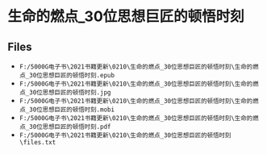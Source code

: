 # 生命的燃点_30位思想巨匠的顿悟时刻

## Files

- `F:/5000G电子书\2021书籍更新\0210\生命的燃点_30位思想巨匠的顿悟时刻\生命的燃点_30位思想巨匠的顿悟时刻.epub`
- `F:/5000G电子书\2021书籍更新\0210\生命的燃点_30位思想巨匠的顿悟时刻\生命的燃点_30位思想巨匠的顿悟时刻.jpg`
- `F:/5000G电子书\2021书籍更新\0210\生命的燃点_30位思想巨匠的顿悟时刻\生命的燃点_30位思想巨匠的顿悟时刻.mobi`
- `F:/5000G电子书\2021书籍更新\0210\生命的燃点_30位思想巨匠的顿悟时刻\生命的燃点_30位思想巨匠的顿悟时刻.pdf`
- `F:/5000G电子书\2021书籍更新\0210\生命的燃点_30位思想巨匠的顿悟时刻\files.txt`
